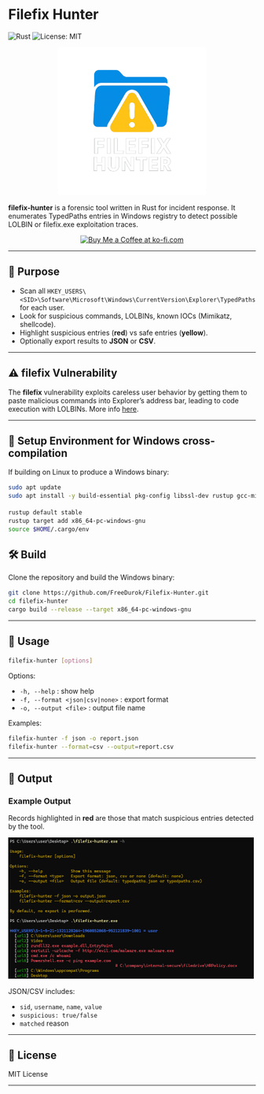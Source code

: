 # Filefix Hunter

![Rust](https://img.shields.io/badge/Rust-Programming%20Language-informational?style=flat&logo=rust)
![License: MIT](https://img.shields.io/badge/License-MIT-yellow.svg)

<p align="center">
  <img src=".img/filefix-hunter_logo.png" alt="Ransom Radar Logo" width="300"/>
</p>

**filefix-hunter** is a forensic tool written in Rust for incident response. It enumerates TypedPaths entries in Windows registry to detect possible LOLBIN or filefix.exe exploitation traces.

<p align="center">
    <a href="https://ko-fi.com/durok" target="_blank">
        <img src="https://cdn.ko-fi.com/cdn/kofi5.png" alt="Buy Me a Coffee at ko-fi.com" height="40">
    </a>
</p>

---

## 🚀 Purpose

- Scan all `HKEY_USERS\<SID>\Software\Microsoft\Windows\CurrentVersion\Explorer\TypedPaths` for each user.
- Look for suspicious commands, LOLBINs, known IOCs (Mimikatz, shellcode).
- Highlight suspicious entries (**red**) vs safe entries (**yellow**).
- Optionally export results to **JSON** or **CSV**.

---

## ⚠️ filefix Vulnerability

The **filefix** vulnerability exploits careless user behavior by getting them to paste malicious commands into Explorer’s address bar, leading to code execution with LOLBINs. More info [here](https://mrd0x.com/filefix-clickfix-alternative/).

---

## 🔧 Setup Environment for Windows cross-compilation

If building on Linux to produce a Windows binary:

```bash
sudo apt update
sudo apt install -y build-essential pkg-config libssl-dev rustup gcc-mingw-w64

rustup default stable
rustup target add x86_64-pc-windows-gnu
source $HOME/.cargo/env
```

## 🛠️ Build

Clone the repository and build the Windows binary:

```bash
git clone https://github.com/FreeDurok/Filefix-Hunter.git
cd filefix-hunter
cargo build --release --target x86_64-pc-windows-gnu
```
---

## 🚀 Usage

```sh
filefix-hunter [options]
```

Options:

* `-h, --help` : show help
* `-f, --format <json|csv|none>` : export format
* `-o, --output <file>` : output file name

Examples:

```sh
filefix-hunter -f json -o report.json
filefix-hunter --format=csv --output=report.csv
```
---


## 📝 Output

### Example Output

Records highlighted in **red** are those that match suspicious entries detected by the tool.

<p align="left">
    <img src=".img/filefix-hunter-usage.png" alt="Filefix Hunter Usage Example" width="500"/>
</p>


JSON/CSV includes:

* `sid`, `username`, `name`, `value`
* `suspicious: true/false`
* `matched` reason

---

## 📝 License

MIT License

---
